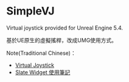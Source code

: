 # SimpleVJ
Virtual joystick provided for Unreal Engine 5.4.

基於UE原生的虛擬搖桿，改成UMG使用方式。

Note(Traditional Chinese)：
- [Virtual Joystick](https://hackmd.io/@Ejvlpuy-SD2K0IjO3REe0g/Hk4_wZPqA)
- [Slate Widget 使用筆記](https://hackmd.io/@Ejvlpuy-SD2K0IjO3REe0g/B127pEs5R)
